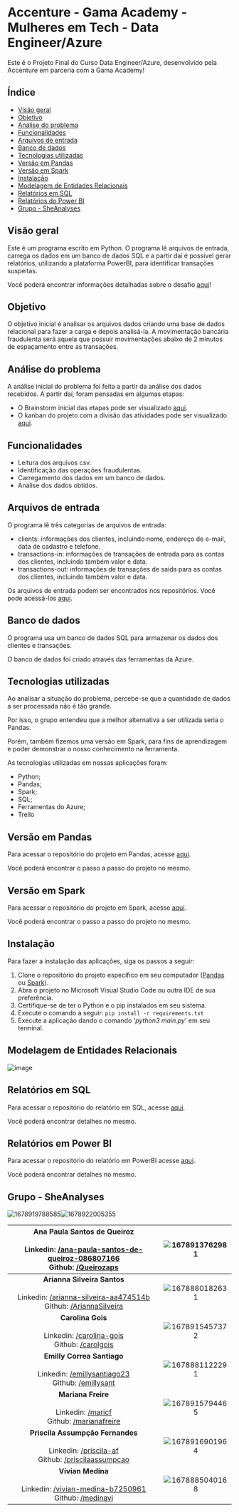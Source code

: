 # Accenture - Gama Academy - Mulheres em Tech - Data Engineer/Azure

Este é o Projeto Final do Curso Data Engineer/Azure, desenvolvido pela Accenture em parceria com a Gama Academy!

## Índice

- [Visão geral](#visão-geral)
- [Objetivo](#objetivo)
- [Análise do problema](#análise-do-problema)
- [Funcionalidades](#funcionalidades)
- [Arquivos de entrada](#arquivos-de-entrada)
- [Banco de dados](#banco-de-dados)
- [Tecnologias utilizadas](#tecnologias-utilizadas)
- [Versão em Pandas](#versão-em-pandas)
- [Versão em Spark](#versão-em-spark)
- [Instalação](#instalação)
- [Modelagem de Entidades Relacionais](#modelagem-de-entidades-relacionais)
- [Relatórios em SQL](#relatórios_em_sql)
- [Relatórios do Power BI](#relatórios-em-power-bi)
- [Grupo - SheAnalyses](#grupo---sheanalyses)

## Visão geral

Este é um programa escrito em Python. O programa lê arquivos de entrada, carrega os dados em um banco de dados SQL e a partir daí é possível gerar relatórios, utilizando a plataforma PowerBI, para identificar transações suspeitas.

Você poderá encontrar informações detalhadas sobre o desafio [aqui](https://docs.google.com/document/d/10fBZm7Sxm60FEIyNk4rqUE-pJLhXRxDi1grAATF7hVw/edit)!

## Objetivo

O objetivo inicial é analisar os arquivos dados criando uma base de dados relacional para fazer a carga e depois analisá-la. A movimentação bancária fraudulenta será aquela que possuir movimentações abaixo de 2 minutos de espaçamento entre as transações.

## Análise do problema

A análise inicial do problema foi feita a partir da análise dos dados recebidos. A partir daí, foram pensadas em algumas etapas:

* O Brainstorm inicial das etapas pode ser visualizado [aqui]([https://whimsical.com/projeto-final-5zim4iYZrkWQ2Dbpy2knML](https://whimsical.com/projeto-final-5zim4iYZrkWQ2Dbpy2knML)).
* O kanban do projeto com a divisão das atividades pode ser visualizado [aqui]([https://trello.com/b/4JhJb0Iz/project-data-azure-desafio-final](https://trello.com/b/4JhJb0Iz/project-data-azure-desafio-final)).

## Funcionalidades

* Leitura dos arquivos csv.
* Identificação das operações fraudulentas.
* Carregamento dos dados em um banco de dados.
* Análise dos dados obtidos.

## Arquivos de entrada

O programa lê três categorias de arquivos de entrada:

* clients: informações dos clientes, incluindo nome, endereço de e-mail, data de cadastro e telefone.
* transactions-in: informações de transações de entrada para as contas dos clientes, incluindo também valor e data.
* transactions-out: informações de transações de saída para as contas dos clientes, incluindo também valor e data.

Os arquivos de entrada podem ser encontrados nos repositórios. Você pode acessá-los [aqui](https://github.com/SheAnalyzes/projeto-final-pandas/tree/master/arquivos_carga_csv).

## Banco de dados

O programa usa um banco de dados SQL para armazenar os dados dos clientes e transações.

O banco de dados foi criado através das ferramentas da Azure.

## Tecnologias utilizadas

Ao analisar a situação do problema, percebe-se que a quantidade de dados a ser processada não é tão grande.

Por isso, o grupo entendeu que a melhor alternativa a ser utilizada seria o Pandas.

Porém, também fizemos uma versão em Spark, para fins de aprendizagem e poder demonstrar o nosso conhecimento na ferramenta.

As tecnologias utilizadas em nossas aplicações foram:

* Python;
* Pandas;
* Spark;
* SQL;
* Ferramentas do Azure;
* Trello

## Versão em Pandas

Para acessar o repositório do projeto em Pandas, acesse [aqui](https://github.com/SheAnalyzes/projeto-final-pandas/).

Você poderá encontrar o passo a passo do projeto no mesmo.

## Versão em Spark

Para acessar o repositório do projeto em Spark, acesse [aqui](https://github.com/SheAnalyzes/projeto-final-spark).

Você poderá encontrar o passo a passo do projeto no mesmo.

## Instalação

Para fazer a instalação das aplicações, siga os passos a seguir:

1. Clone o repositório do projeto específico em seu computador ([Pandas ](https://github.com/SheAnalyzes/projeto-final-pandas)ou [Spark](https://github.com/SheAnalyzes/projeto-final-spark)).
2. Abra o projeto no Microsoft Visual Studio Code ou outra IDE de sua preferência.
3. Certifique-se de ter o Python e o pip instalados em seu sistema.
4. Execute o comando a seguir: `pip install -r requirements.txt`
5. Execute a aplicação dando o comando '*python3 main.py*' em seu terminal.

## Modelagem de Entidades Relacionais

![image](https://user-images.githubusercontent.com/70452464/225645859-4585355c-85f1-48a8-9172-62b5a936334f.png)

## Relatórios em SQL

Para acessar o repositório do relatório em SQL, acesse [aqui](https://github.com/SheAnalyzes/projeto-final-sql).

Você poderá encontrar detalhes no mesmo.

## Relatórios em Power BI

Para acessar o repositório do relatório em PowerBI acesse [aqui](https://github.com/SheAnalyzes/projeto-final-powerbi).

Você poderá encontrar detalhes no mesmo.

## Grupo - SheAnalyses

![1678919788585](image/README/1678919788585.png)![1678922005355](image/README/1678922005355.png)

| Ana Paula Santos de Queiroz<br /><br />Linkedin: [/ana-paula-santos-de-queiroz-086807166](https://www.linkedin.com/in/ana-paula-santos-de-queiroz-086807166/)<br />Github: [/Queirozaps](https://github.com/Queirozaps) | ![1678913762981](image/README/1678913762981.png) |
| :---------------------------------------------------------------------------------------------------------------------------------------------------------------------------------------------------------------: | :--------------------------------------------: |
|  **Arianna Silveira Santos**<br />  <br />Linkedin: [/arianna-silveira-aa474514b](https://www.linkedin.com/in/arianna-silveira-aa474514b/)<br />Github: [/AriannaSilveira](https://github.com/AriannaSilveira)  | ![1678880182631](image/README/1678880182631.png) |
|                            **Carolina Gois**<br /><br />Linkedin: [/carolina-gois](https://www.linkedin.com/in/carolina-gois/)<br />Github: [/carolgois](https://github.com/carolgois)                            | ![1678915457372](image/README/1678915457372.png) |
|                   **Emilly Correa Santiago**<br /><br />Linkedin: [/emillysantiago23](https://www.linkedin.com/in/emillysantiago23/)<br />Github: [/emillysant](https://github.com/emillysant)                   | ![1678881122291](image/README/1678881122291.png) |
|                              **Mariana Freire**<br /><br />Linkedin: [/maricf](https://www.linkedin.com/in/maricf/)<br />Github: [/marianafreire](https://github.com/marianafreire)                              | ![1678915794465](image/README/1678915794465.png) |
|             **Priscila Assumpção Fernandes**<br /><br />Linkedin: [/priscila-af](https://www.linkedin.com/in/priscila-af/)<br />Github: [/priscilaassumpcao](https://github.com/priscilaassumpcao)             | ![1678916901964](image/README/1678916901964.png) |
|                    **Vivian Medina**<br /><br />Linkedin: [/vivian-medina-b7250961](https://www.linkedin.com/in/vivian-medina-b7250961/)<br />Github: [/medinavi](https://github.com/medinavi)                    | ![1678885040168](image/README/1678885040168.png) |
